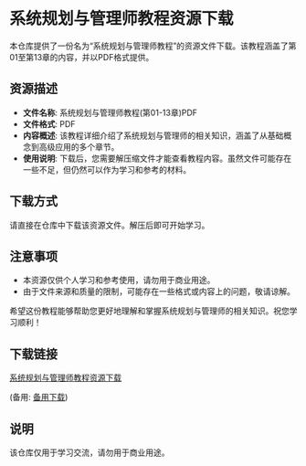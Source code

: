 # 系统规划与管理师教程资源下载

本仓库提供了一份名为“系统规划与管理师教程”的资源文件下载。该教程涵盖了第01至第13章的内容，并以PDF格式提供。

## 资源描述

- **文件名称**: 系统规划与管理师教程(第01-13章)PDF
- **文件格式**: PDF
- **内容概述**: 该教程详细介绍了系统规划与管理师的相关知识，涵盖了从基础概念到高级应用的多个章节。
- **使用说明**: 下载后，您需要解压缩文件才能查看教程内容。虽然文件可能存在一些不足，但仍然可以作为学习和参考的材料。

## 下载方式

请直接在仓库中下载该资源文件。解压后即可开始学习。

## 注意事项

- 本资源仅供个人学习和参考使用，请勿用于商业用途。
- 由于文件来源和质量的限制，可能存在一些格式或内容上的问题，敬请谅解。

希望这份教程能够帮助您更好地理解和掌握系统规划与管理师的相关知识。祝您学习顺利！

## 下载链接
[系统规划与管理师教程资源下载](https://pan.quark.cn/s/dd7615e21ff6) 

(备用: [备用下载](https://pan.baidu.com/s/1i9IAuUnS-nthGCfK9EpxnA?pwd=1234))

## 说明

该仓库仅用于学习交流，请勿用于商业用途。
